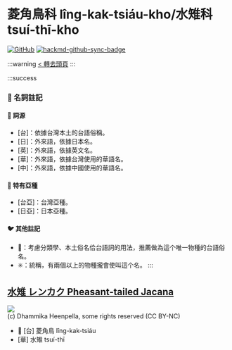 # 菱角鳥科 lîng-kak-tsiáu-kho/水雉科 tsuí-thī-kho

[![GitHub](https://img.shields.io/badge/GitHub-black?logo=github)](https://github.com/siansiansu/tsiau-a-e-mia)
[![hackmd-github-sync-badge](https://hackmd.io/cOzWWtdLTZqW_0-LcIZXIg/badge)](https://hackmd.io/cOzWWtdLTZqW_0-LcIZXIg)

:::warning
[< 轉去頭頁](https://hackmd.io/@siansiansu/Hy4VzNvha)
:::

:::success
### 📖 名詞註記

#### 📎 詞源

- [台]：依據台灣本土的台語俗稱。
- [日]：外來語，依據日本名。
- [英]：外來語，依據英文名。
- [華]：外來語，依據台灣使用的華語名。
- [中]：外來語，依據中國使用的華語名。

#### 🎏 特有亞種

- [台亞]：台灣亞種。
- [日亞]：日本亞種。

#### 🐦 其他註記

- 🎯：考慮分類學、本土俗名佮台語詞的用法，推薦做為這个唯一物種的台語俗名。
- ✳️：統稱，有兩個以上的物種攏會使叫這个名。
:::

## [水雉 レンカク Pheasant-tailed Jacana](https://ebird.org/species/phtjac1)

![](https://inaturalist-open-data.s3.amazonaws.com/photos/25837/medium.jpg)
<br/>
(c) Dhammika Heenpella, some rights reserved (CC BY-NC)

- 🎯 [台] 菱角鳥 lîng-kak-tsiáu
- [華] 水雉 tsuí-thī
